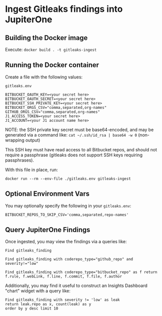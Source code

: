 # Ingest Gitleaks findings into JupiterOne

## Building the Docker image

Execute: `docker build . -t gitleaks-ingest`

## Running the Docker container

Create a file with the following values:

`gitleaks.env`

```
BITBUCKET_OAUTH_KEY=<your secret here>
BITBUCKET_OAUTH_SECRET=<your secret here>
BITBUCKET_SSH_PRIVATE_KEY=<your secret here>
BITBUCKET_ORGS_CSV="comma,separated,org-names"
GITHUB_ORGS_CSV="comma,separated,org-names"
J1_ACCESS_TOKEN=<your secret here>
J1_ACCOUNT=<your J1 account name here>
```

NOTE: the SSH private key secret must be base64-encoded, and may be generated via a command like:
`cat ~/.ssh/id_rsa | base64 -w 0` (non-wrapping output)

This SSH key must have read access to all Bitbucket repos, and should not require a passphrase (gitleaks does not support SSH keys requiring passphrases).

With this file in place, run:

`docker run --rm --env-file ./gitleaks.env gitleaks-ingest`

## Optional Environment Vars

You may optionally specify the following in your `gitleaks.env`:

```
BITBUCKET_REPOS_TO_SKIP_CSV='comma,separated,repo-names'
```

## Query JupiterOne Findings

Once ingested, you may view the findings via a queries like:

```
Find gitleaks_finding

Find gitleaks_finding with coderepo_type="github_repo" and severity!="low"

Find gitleaks_finding with coderepo_type="bitbucket_repo" as f return f.rule, f.webLink, f.line, f.commit, f.file, f.author
```

Additionally, you may find it useful to construct an Insights Dashboard "chart" widget with a query like:

```
Find gitleaks_finding with severity != 'low' as leak
return leak.repo as x, count(leak) as y
order by y desc limit 10
```